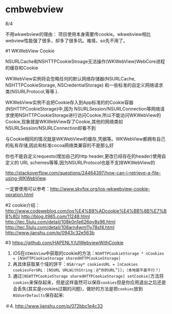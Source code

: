 # cmbwebview
8/4

不用wkwebview的理由：
项目使用本身需要传cookie。wkwebview相比webview性能强了很多，却多了很多坑。难填，so先不用了。

#1 
WKWebView Cookie

NSURLCache和NSHTTPCookieStroage无法操作(WKWebView)WebCore进程的缓存和Cookie

WKWebView实例将会忽略任何的默认网络存储器(NSURLCache, NSHTTPCookieStorage, NSCredentialStorage) 和一些标准的自定义网络请求类(NSURLProtocol,等等.).

WKWebView实例不会把Cookie存入到App标准的的Cookie容器(NSHTTPCookieStorage)中,因为 NSURLSession/NSURLConnection等网络请求使用NSHTTPCookieStorage进行访问Cookie,所以不能访问WKWebView的Cookie,现象就是WKWebView存了Cookie,其他的网络类如NSURLSession/NSURLConnection却看不到

与Cookie相同的情况就是WKWebView的缓存,凭据等。WKWebView都拥有自己的私有存储,因此和标准cocoa网络类兼容的不是那么好

你也不能自定义requests(增加自己的http header,更改已经存在的header)使用自定义的 URL schemes等等,因为NSURLProtocol也是不支持WKWebView的

http://stackoverflow.com/questions/24464397/how-can-i-retrieve-a-file-using-WKWebView.

一定要使用可以参考：http://www.skyfox.org/ios-wkwebview-cookie-opration.html 

#2
cookie介绍：
http://www.codeweblog.com/ios%E4%B8%ADcookie%E4%BB%8B%E7%BB%8D/
http://blog.it985.com/11248.html
http://tec.5lulu.com/detail/108k0n1e626py8s96.html
http://tec.5lulu.com/detail/108arn4wm11y78sf4.html
http://www.jianshu.com/p/0943c32e563b

#3
https://github.com/HAPENLY/UIWebviewWithCookie
1. iOS在`UIWebView`中获取的cookie的方法：`NSHTTPCookieStorage * nCookies = [NSHTTPCookieStorage sharedHTTPCookieStorage]`
2. 再具体获取某个域的饼干：`NSArray* cookiesURL = [nCookies cookiesForURL：[NSURL URLWithString：@“你的URL”]];（本地是不是不行？）`
3. 通过`[NSHTTPCookieStorage sharedHTTPCookieStorage] setCookie]`方法将 `cookies`来保存起来，但是这样虽然可以保存`cookies`但是你应用退出之后还是会丢失(其实是cookies过期的问题)，做好的方法是把`cookies`放到`NSUserDefaults`保存起来:

＃4. 
http://www.jianshu.com/p/072bbc1e4c33
